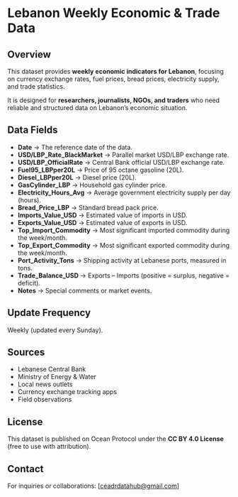 # Lebanon Weekly Economic & Trade Data

## Overview
This dataset provides **weekly economic indicators for Lebanon**, focusing on currency exchange rates, fuel prices, bread prices, electricity supply, and trade statistics.

It is designed for **researchers, journalists, NGOs, and traders** who need reliable and structured data on Lebanon’s economic situation.

## Data Fields
- **Date** → The reference date of the data.
- **USD/LBP_Rate_BlackMarket** → Parallel market USD/LBP exchange rate.
- **USD/LBP_OfficialRate** → Central Bank official USD/LBP exchange rate.
- **Fuel95_LBPper20L** → Price of 95 octane gasoline (20L).
- **Diesel_LBPper20L** → Diesel price (20L).
- **GasCylinder_LBP** → Household gas cylinder price.
- **Electricity_Hours_Avg** → Average government electricity supply per day (hours).
- **Bread_Price_LBP** → Standard bread pack price.
- **Imports_Value_USD** → Estimated value of imports in USD.
- **Exports_Value_USD** → Estimated value of exports in USD.
- **Top_Import_Commodity** → Most significant imported commodity during the week/month.
- **Top_Export_Commodity** → Most significant exported commodity during the week/month.
- **Port_Activity_Tons** → Shipping activity at Lebanese ports, measured in tons.
- **Trade_Balance_USD** → Exports – Imports (positive = surplus, negative = deficit).
- **Notes** → Special comments or market events.

## Update Frequency
Weekly (updated every Sunday).

## Sources
- Lebanese Central Bank
- Ministry of Energy & Water
- Local news outlets
- Currency exchange tracking apps
- Field observations

## License
This dataset is published on Ocean Protocol under the **CC BY 4.0 License** (free to use with attribution).

## Contact
For inquiries or collaborations: [ceadrdatahub@gmail.com]

